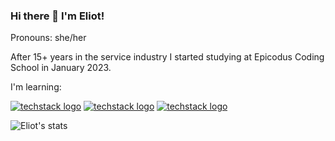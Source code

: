 ### Hi there 👋 I'm Eliot! 
Pronouns: she/her

After 15+ years in the service industry I started studying at Epicodus Coding School in January 2023.

I'm learning:


[![techstack logo](https://readme-components.vercel.app/api?component=logo&logo=react)](https://github.com/harish-sethuraman/readme-components)
[![techstack logo](https://readme-components.vercel.app/api?component=logo&logo=CSharp)](https://github.com/harish-sethuraman/readme-components)
[![techstack logo](https://readme-components.vercel.app/api?component=logo&logo=Javascript)](https://github.com/harish-sethuraman/readme-components)

![Eliot's stats](https://github-readme-stats.vercel.app/api?username=elgrons&show_icons=true&theme=gruvbox)


<!--

Here are some ideas to get you started:

- 🔭 I’m currently working on ...
- 🌱 I’m currently learning ...
- 👯 I’m looking to collaborate on ...
- 🤔 I’m looking for help with ...
- 💬 Ask me about ...
- 📫 How to reach me: ...
- 😄 Pronouns: ...
- ⚡ Fun fact: ...
-->

